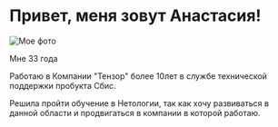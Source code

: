 # Привет, меня зовут Анастасия!

![Мое фото](unnamed.jpg)

Мне 33 года

Работаю в Компании "Тензор" более 10лет в службе технической поддержки пробукта Сбис.

Решила пройти обучение в Нетологии, так как хочу развиваться в данной области и продвигаться в компании в которой работаю.

